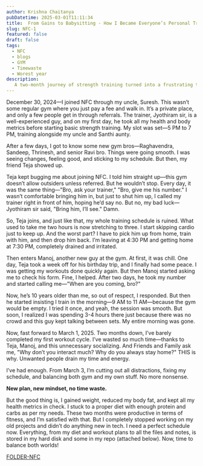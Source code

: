 ```yaml
---
author: Krishna Chaitanya
pubDatetime: 2025-03-01T11:11:34
title:  From Gains to Babysitting - How I Became Everyone’s Personal Trainer!
slug: NFC-1
featured: false
draft: false
tags:
  - NFC
  - blogs
  - GYM
  - Timewaste
  - Worest year
description:
   A two-month journey of strength training turned into a frustrating time sink due to unwanted distractions. From gym bros overstaying their welcome to wasted hours, I realized the importance of setting boundaries. Now, it’s time to reset—new plan, new mindset, no more wasted time.
---
```

December 30, 2024—I joined NFC through my uncle, Suresh. This wasn’t some regular gym where you just pay a fee and walk in. It’s a private place, and only a few people get in through referrals. The trainer, Jyothiram sir, is a well-experienced guy, and on my first day, he took all my health and body metrics before starting basic strength training. My slot was set—5 PM to 7 PM, training alongside my uncle and Santhi aunty.

  After a few days, I got to know some new gym bros—Raghavendra, Sandeep, Thrinesh, and senior Ravi bro. Things were going smooth. I was seeing changes, feeling good, and sticking to my schedule. But then, my friend Teja showed up.

  Teja kept bugging me about joining NFC. I told him straight up—this gym doesn’t allow outsiders unless referred. But he wouldn’t stop. Every day, it was the same thing—"Bro, ask your trainer," "Bro, give me his number." I wasn’t comfortable bringing him in, but just to shut him up, I called my trainer right in front of him, hoping he’d say no. But no, my bad luck—Jyothiram sir said, "Bring him, I’ll see." Damn.

  So, Teja joins, and just like that, my whole training schedule is ruined. What used to take me two hours is now stretching to three. I start skipping cardio just to keep up. And the worst part? I have to pick him up from home, train with him, and then drop him back. I’m leaving at 4:30 PM and getting home at 7:30 PM, completely drained and irritated.

  Then enters Manoj, another new guy at the gym. At first, it was chill. One day, Teja took a week off for his birthday trip, and I finally had some peace. I was getting my workouts done quickly again. But then Manoj started asking me to check his form. Fine, I helped. After two days, he took my number and started calling me—"When are you coming, bro?"

  Now, he’s 10 years older than me, so out of respect, I responded. But then he started insisting I train in the morning—9 AM to 11 AM—because the gym would be empty. I tried it once, and yeah, the session was smooth. But soon, I realized I was spending 3-4 hours there just because there was no crowd and this guy kept talking between sets. My entire morning was gone.

  Now, fast forward to March 1, 2025. Two months down, I’ve barely completed my first workout cycle. I’ve wasted so much time—thanks to Teja, Manoj, and this unnecessary socializing. And Friends and Family ask me, "Why don’t you interact much? Why do you always stay home?" THIS is why. Unwanted people drain my time and energy.

  I’ve had enough. From March 3, I’m cutting out all distractions, fixing my schedule, and balancing both gym and my own stuff. No more nonsense.

  **New plan, new mindset, no time waste.**

  But the good thing is, I gained weight, reduced my body fat, and kept all my health metrics in check. I stuck to a proper diet with enough protein and carbs as per my needs. These two months were productive in terms of fitness, and I’m satisfied with that. But I completely stopped working on my old projects and didn’t do anything new in tech. I need a perfect schedule now. Everything, from my diet and workout plans to all the files and notes, is stored in my hard disk and some in my repo (attached below). Now, time to balance both worlds!

  [FOLDER-NFC](https://github.com/ekrishnachaitanya2004/Krishna-Site-Doc/tree/main/FOLDER-NFC)


